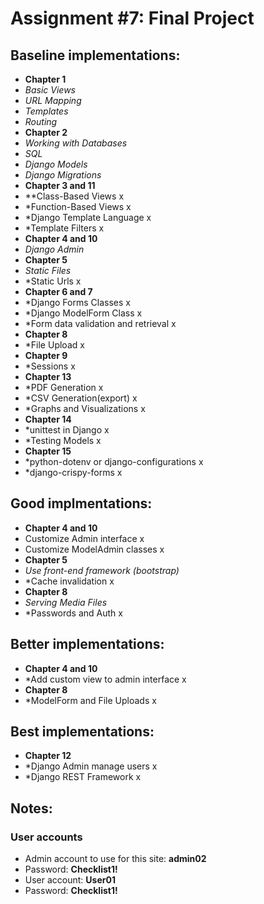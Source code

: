# Assignment #7: Final Project

## Baseline implementations:
- **Chapter 1**
- *Basic Views*
- *URL Mapping*
- *Templates*
- *Routing*
- **Chapter 2**
- *Working with Databases*
- *SQL*
- *Django Models*
- *Django Migrations*
- **Chapter 3 and 11**				
- **Class-Based Views	x			
- *Function-Based Views x
- *Django Template Language x
- *Template Filters x		
- **Chapter 4 and 10**				
- *Django Admin*   
- **Chapter 5**				
- *Static Files*		
- *Static Urls x			
- **Chapter 6 and 7**				
- *Django Forms Classes x
- *Django ModelForm Class x
- *Form data validation and retrieval x			
- **Chapter 8**
- *File Upload x				
- **Chapter 9**
- *Sessions x
- **Chapter 13**
- *PDF Generation x
- *CSV Generation(export) x
- *Graphs and Visualizations x
- **Chapter 14**
- *unittest in Django x
- *Testing Models x
- **Chapter 15**
- *python-dotenv or django-configurations x
- *django-crispy-forms x 	

## Good implmentations:
- **Chapter 4 and 10**
- Customize Admin interface x
- Customize ModelAdmin classes x
- **Chapter 5**
- *Use front-end framework (bootstrap)*
- *Cache invalidation x
- **Chapter 8**
- *Serving Media Files*
- *Passwords and Auth x
## Better implementations:
- **Chapter 4 and 10**
- *Add custom view to admin interface x
- **Chapter 8**
- *ModelForm and File Uploads x

## Best implementations:
- **Chapter 12**
- *Django Admin manage users x
- *Django REST Framework x

## Notes:
### User accounts
- Admin account to use for this site: **admin02**
- Password: **Checklist1!**
- User account: **User01**
- Password: **Checklist1!**
